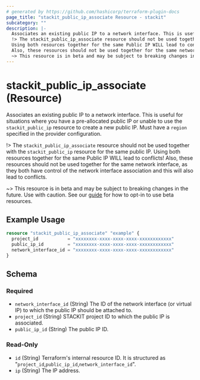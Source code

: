 ```yaml
---
# generated by https://github.com/hashicorp/terraform-plugin-docs
page_title: "stackit_public_ip_associate Resource - stackit"
subcategory: ""
description: |-
  Associates an existing public IP to a network interface. This is useful for situations where you have a pre-allocated public IP or unable to use the stackit_public_ip resource to create a new public IP. Must have a region specified in the provider configuration.
  !> The stackit_public_ip_associate resource should not be used together with the stackit_public_ip resource for the same public IP.
  Using both resources together for the same Public IP WILL lead to conflicts!
  Also, these resources should not be used together for the same network interface, as they both have control of the network interface association and this will also lead to conflicts.
  ~> This resource is in beta and may be subject to breaking changes in the future. Use with caution. See our guide https://registry.terraform.io/providers/stackitcloud/stackit/latest/docs/guides/opting_into_beta_resources for how to opt-in to use beta resources.
---
```


# stackit_public_ip_associate (Resource)

Associates an existing public IP to a network interface. This is useful for situations where you have a pre-allocated public IP or unable to use the `stackit_public_ip` resource to create a new public IP. Must have a `region` specified in the provider configuration.

!> The `stackit_public_ip_associate` resource should not be used together with the `stackit_public_ip` resource for the same public IP. 
Using both resources together for the same Public IP WILL lead to conflicts! 
Also, these resources should not be used together for the same network interface, as they both have control of the network interface association and this will also lead to conflicts.

~> This resource is in beta and may be subject to breaking changes in the future. Use with caution. See our [guide](https://registry.terraform.io/providers/stackitcloud/stackit/latest/docs/guides/opting_into_beta_resources) for how to opt-in to use beta resources.

## Example Usage

```terraform
resource "stackit_public_ip_associate" "example" {
  project_id           = "xxxxxxxx-xxxx-xxxx-xxxx-xxxxxxxxxxxx"
  public_ip_id         = "xxxxxxxx-xxxx-xxxx-xxxx-xxxxxxxxxxxx"
  network_interface_id = "xxxxxxxx-xxxx-xxxx-xxxx-xxxxxxxxxxxx"
}
```

<!-- schema generated by tfplugindocs -->
## Schema

### Required

- `network_interface_id` (String) The ID of the network interface (or virtual IP) to which the public IP should be attached to.
- `project_id` (String) STACKIT project ID to which the public IP is associated.
- `public_ip_id` (String) The public IP ID.

### Read-Only

- `id` (String) Terraform's internal resource ID. It is structured as "`project_id`,`public_ip_id`,`network_interface_id`".
- `ip` (String) The IP address.
